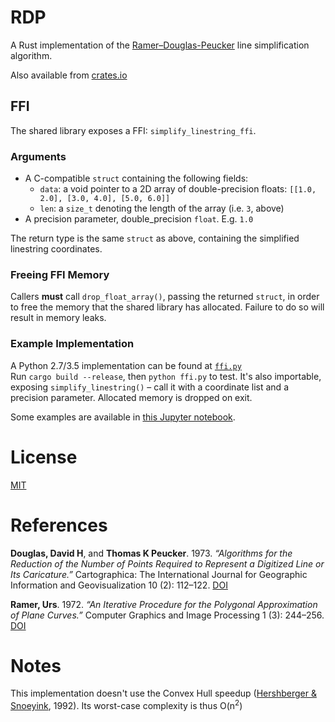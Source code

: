 # RDP
A Rust implementation of the [Ramer–Douglas-Peucker](https://en.wikipedia.org/wiki/Ramer–Douglas–Peucker_algorithm) line simplification algorithm.

Also available from [crates.io](https://crates.io/crates/rdp)  
## FFI
The shared library exposes a FFI: `simplify_linestring_ffi`.  
### Arguments
- A C-compatible `struct` containing the following fields:
    - `data`: a void pointer to a 2D array of double-precision floats: `[[1.0, 2.0], [3.0, 4.0], [5.0, 6.0]]`
    - `len`: a `size_t` denoting the length of the array (i.e. `3`, above)
- A precision parameter, double_precision `float`. E.g. `1.0`

The return type is the same `struct` as above, containing the simplified linestring coordinates.  
### Freeing FFI Memory
Callers **must** call `drop_float_array()`, passing the returned `struct`, in order to free the memory that the shared library has allocated. Failure to do so will result in memory leaks.
### Example Implementation
A Python 2.7/3.5 implementation can be found at [`ffi.py`](ffi.py
)  
Run `cargo build --release`, then `python ffi.py` to test. It's also importable, exposing `simplify_linestring()` – call it with a coordinate list and a precision parameter. Allocated memory is dropped on exit.  

Some examples are available in [this Jupyter notebook](examples.ipynb).

# License
[MIT](license.txt)

# References
**Douglas, David H**, and **Thomas K Peucker**. 1973. *“Algorithms for the Reduction of the Number of Points Required to Represent a Digitized Line or Its Caricature.”* Cartographica: The International Journal for Geographic Information and Geovisualization 10 (2): 112–122. [DOI](http://dx.doi.org/10.3138/FM57-6770-U75U-7727)

**Ramer, Urs**. 1972. *“An Iterative Procedure for the Polygonal Approximation of Plane Curves.”* Computer Graphics and Image Processing 1 (3): 244–256. [DOI](http://dx.doi.org/10.1016/S0146-664X(72)80017-0)

# Notes
This implementation doesn't use the Convex Hull speedup ([Hershberger & Snoeyink](http://dl.acm.org/citation.cfm?id=902273), 1992). Its worst-case complexity is thus O(n<sup>2</sup>)

